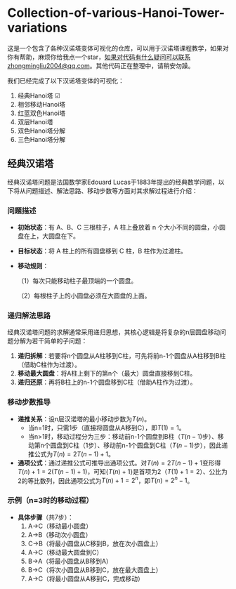 # Collection-of-various-Hanoi-Tower-variations

这是一个包含了各种汉诺塔变体可视化的仓库，可以用于汉诺塔课程教学，如果对你有帮助，麻烦你给我点一个star，如果对代码有什么疑问可以联系zhongmingliu2004@qq.com。其他代码正在整理中，请稍安勿躁。

我们已经完成了以下汉诺塔变体的可视化：
1. 经典Hanoi塔 &#9745;
2. 相邻移动Hanoi塔
3. 红蓝双色Hanoi塔
4. 双层Hanoi塔
5. 双色Hanoi塔分解
6. 三色Hanoi塔分解

## 经典汉诺塔 
经典汉诺塔问题是法国数学家Edouard Lucas于1883年提出的经典数学问题，以下将从问题描述、解法思路、移动步数等方面对其求解过程进行介绍：
### 问题描述
- **初始状态**：有 A、B、C 三根柱子，A 柱上叠放着 n 个大小不同的圆盘，小圆盘在上，大圆盘在下。
- **目标状态**：将 A 柱上的所有圆盘移到 C 柱，B 柱作为过渡柱。
- **移动规则**：

  （1）每次只能移动柱子最顶端的一个圆盘。

  （2）每根柱子上的小圆盘必须在大圆盘的上面。

### 递归解法思路
经典汉诺塔问题的求解通常采用递归思想，其核心逻辑是将复杂的n层圆盘移动问题分解为若干简单的子问题：
1. **递归拆解**：若要将n个圆盘从A柱移到C柱，可先将前n-1个圆盘从A柱移到B柱（借助C柱作为过渡）。
2. **移动最大圆盘**：将A柱上剩下的第n个（最大）圆盘直接移到C柱。
3. **递归还原**：再将B柱上的n-1个圆盘移到C柱（借助A柱作为过渡）。

### 移动步数推导
- **递推关系**：设n层汉诺塔的最小移动步数为$T(n)$。
    - 当n=1时，只需1步（直接将圆盘从A移到C），即$T(1)=1$。
    - 当n>1时，移动过程分为三步：移动前n-1个圆盘到B柱（$T(n-1)$步）、移动第n个圆盘到C柱（1步）、移动前n-1个圆盘到C柱（$T(n-1)$步），因此递推公式为$T(n)=2T(n-1)+1$。
- **通项公式**：通过递推公式可推导出通项公式。对$T(n)=2T(n-1)+1$变形得$T(n)+1=2(T(n-1)+1)$，可知$\{T(n)+1\}$是首项为2（$T(1)+1=2$）、公比为2的等比数列，因此通项公式为$T(n)+1=2^n$，即$T(n)=2^n-1$。

### 示例（n=3时的移动过程）
- **具体步骤**（共7步）：
    1. A→C（移动最小圆盘）
    2. A→B（移动次小圆盘）
    3. C→B（将最小圆盘从C移到B，放在次小圆盘上）
    4. A→C（移动最大圆盘到C）
    5. B→A（将最小圆盘从B移到A）
    6. B→C（将次小圆盘从B移到C，放在最大圆盘上）
    7. A→C（将最小圆盘从A移到C，完成移动）


